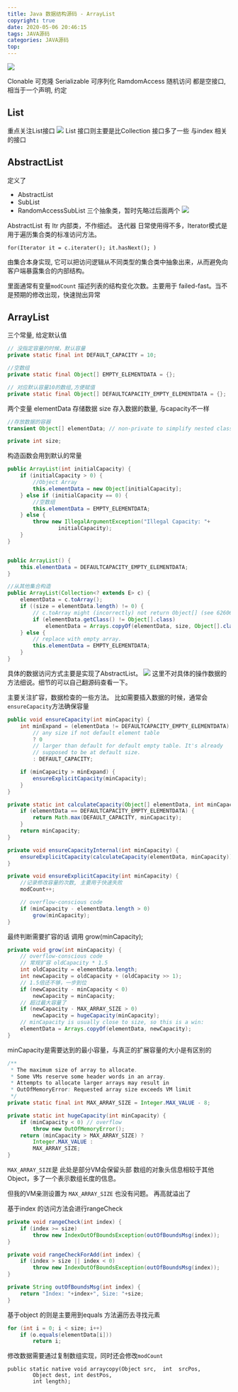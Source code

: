 ```yaml
---
title: Java 数据结构源码 - ArrayList
copyright: true
date: 2020-05-06 20:46:15
tags: JAVA源码
categories: JAVA源码
top:
---
```


![](http://zpengg.oss-cn-shenzhen.aliyuncs.com/img/b582bdbc74401259648f0d6bb1a4b0a7.png)

Clonable 可克隆
Serializable 可序列化
RamdomAccess 随机访问
都是空接口, 相当于一个声明, 约定

## List
重点关注List接口
![](http://zpengg.oss-cn-shenzhen.aliyuncs.com/img/70282f18a00dc95df682759717b31906.png)
List 接口则主要是比Collection 接口多了一些 与index 相关 的接口

## AbstractList
定义了
- AbstractList
- SubList
- RandomAccessSubList
三个抽象类，暂时先略过后面两个
![](http://zpengg.oss-cn-shenzhen.aliyuncs.com/img/ef87acb8388cfdc3b3ad3e372c6eb891.png)

AbstractList 有 Itr 内部类，不作细述。
迭代器 日常使用得不多，Iterator模式是用于遍历集合类的标准访问方法。
```
for(Iterator it = c.iterater(); it.hasNext(); ) 
```
由集合本身实现, 它可以把访问逻辑从不同类型的集合类中抽象出来，从而避免向客户端暴露集合的内部结构。


里面通常有变量`modCount` 描述列表的结构变化次数。主要用于 failed-fast。当不是预期的修改出现，快速抛出异常

## ArrayList

三个常量, 给定默认值
```JAVA
// 没指定容量的时候，默认容量
private static final int DEFAULT_CAPACITY = 10;

//空数组
private static final Object[] EMPTY_ELEMENTDATA = {};

// 对应默认容量10的数组,方便赋值
private static final Object[] DEFAULTCAPACITY_EMPTY_ELEMENTDATA = {};
```

两个变量
elementData 存储数据
size 存入数据的数量, 与capacity不一样
```JAVA
//存放数据的容器
transient Object[] elementData; // non-private to simplify nested class access

private int size;
```

构造函数会用到默认的常量
```JAVA
public ArrayList(int initialCapacity) {
    if (initialCapacity > 0) {
        //Object Array
        this.elementData = new Object[initialCapacity];
    } else if (initialCapacity == 0) {
        //空数组
        this.elementData = EMPTY_ELEMENTDATA;
    } else {
        throw new IllegalArgumentException("Illegal Capacity: "+
                initialCapacity);
    }
}


public ArrayList() {
    this.elementData = DEFAULTCAPACITY_EMPTY_ELEMENTDATA;
}

//从其他集合构造
public ArrayList(Collection<? extends E> c) {
    elementData = c.toArray();
    if ((size = elementData.length) != 0) {
        // c.toArray might (incorrectly) not return Object[] (see 6260652)
        if (elementData.getClass() != Object[].class)
            elementData = Arrays.copyOf(elementData, size, Object[].class);
    } else {
        // replace with empty array.
        this.elementData = EMPTY_ELEMENTDATA;
    }
}
```

具体的数据访问方式主要是实现了AbstractList。
![](http://zpengg.oss-cn-shenzhen.aliyuncs.com/img/0545378e5b916afb9bcfc95ee467a967.png)
这里不对具体的操作数据的方法细说。细节的可以自己翻源码查看一下。

主要关注扩容，数据检查的一些方法。
比如需要插入数据的时候，通常会`ensureCapacity`方法确保容量
```JAVA
public void ensureCapacity(int minCapacity) {
    int minExpand = (elementData != DEFAULTCAPACITY_EMPTY_ELEMENTDATA)
        // any size if not default element table
        ? 0
        // larger than default for default empty table. It's already
        // supposed to be at default size.
        : DEFAULT_CAPACITY;

    if (minCapacity > minExpand) {
        ensureExplicitCapacity(minCapacity);
    }
}

private static int calculateCapacity(Object[] elementData, int minCapacity) {
    if (elementData == DEFAULTCAPACITY_EMPTY_ELEMENTDATA) {
        return Math.max(DEFAULT_CAPACITY, minCapacity);
    }
    return minCapacity;
}

private void ensureCapacityInternal(int minCapacity) {
    ensureExplicitCapacity(calculateCapacity(elementData, minCapacity));
}

private void ensureExplicitCapacity(int minCapacity) {
    //记录修改容量的次数, 主要用于快速失败
    modCount++;

    // overflow-conscious code
    if (minCapacity - elementData.length > 0)
        grow(minCapacity);
}
```

最终判断需要扩容的话
调用 grow(minCapacity);
```JAVA
private void grow(int minCapacity) {
    // overflow-conscious code
    // 常规扩容 oldCapacity * 1.5
    int oldCapacity = elementData.length;
    int newCapacity = oldCapacity + (oldCapacity >> 1); 
    // 1.5倍还不够，一步到位
    if (newCapacity - minCapacity < 0)
        newCapacity = minCapacity;
    // 超过最大容量了
    if (newCapacity - MAX_ARRAY_SIZE > 0)
        newCapacity = hugeCapacity(minCapacity);
    // minCapacity is usually close to size, so this is a win:
    elementData = Arrays.copyOf(elementData, newCapacity);
}
```
minCapacity是需要达到的最小容量，与真正的扩展容量的大小是有区别的


```JAVA
/**
 * The maximum size of array to allocate.
 * Some VMs reserve some header words in an array.
 * Attempts to allocate larger arrays may result in
 * OutOfMemoryError: Requested array size exceeds VM limit
 */
private static final int MAX_ARRAY_SIZE = Integer.MAX_VALUE - 8;

private static int hugeCapacity(int minCapacity) {
    if (minCapacity < 0) // overflow
        throw new OutOfMemoryError();
    return (minCapacity > MAX_ARRAY_SIZE) ?
        Integer.MAX_VALUE :
        MAX_ARRAY_SIZE;
}

```
`MAX_ARRAY_SIZE`是 此处是部分VM会保留头部   数组的对象头信息相较于其他Object，多了一个表示数组长度的信息。 

但我的VM亲测设置为 `MAX_ARRAY_SIZE` 也没有问题。 再高就溢出了

基于index 的访问方法会进行rangeCheck
```JAVA
private void rangeCheck(int index) {
    if (index >= size)
        throw new IndexOutOfBoundsException(outOfBoundsMsg(index));
}

private void rangeCheckForAdd(int index) {
    if (index > size || index < 0)
        throw new IndexOutOfBoundsException(outOfBoundsMsg(index));
}

private String outOfBoundsMsg(int index) {
    return "Index: "+index+", Size: "+size;
}
```

基于object 的则是主要用到equals 方法遍历去寻找元素
```JAVA
for (int i = 0; i < size; i++)      
    if (o.equals(elementData[i]))
        return i;
```

修改数据需要通过复制数组实现，同时还会修改`modCount`
```
public static native void arraycopy(Object src,  int  srcPos,
        Object dest, int destPos,
        int length);
```
